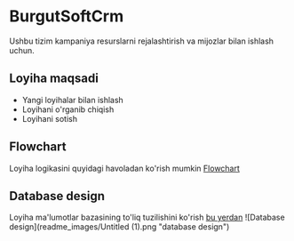 # BurgutSoftCrm
Ushbu tizim kampaniya resurslarni rejalashtirish va mijozlar bilan ishlash uchun.

## Loyiha maqsadi

- Yangi loyihalar bilan ishlash
- Loyihani o'rganib chiqish
- Loyihani sotish

## Flowchart
Loyiha logikasini quyidagi havoladan ko'rish mumkin
[Flowchart](https://miro.com/app/live-embed/uXjVImEuBUA=/?embedMode=view_only_without_ui&moveToViewport=316%2C-1043%2C3629%2C1752&embedId=371941446662 "Flowchart")

## Database design

Loyiha ma'lumotlar bazasining to'liq tuzilishini ko'rish [bu yerdan](https://dbdiagram.io/d/6854f907f039ec6d3617cf41)
![Database design](readme_images/Untitled (1).png "database design")
